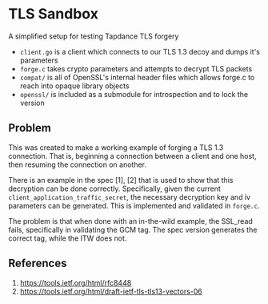 TLS Sandbox
===========

A simplified setup for testing Tapdance TLS forgery

* `client.go` is a client which connects to our TLS 1.3 decoy and dumps it's parameters
* `forge.c` takes crypto parameters and attempts to decrypt TLS packets
* `compat/` is all of OpenSSL's internal header files which allows forge.c to
  reach into opaque library objects
* `openssl/` is included as a submodule for introspection and to lock the version


## Problem

This was created to make a working example of forging a TLS 1.3 connection. That
is, beginning a connection between a client and one host, then resuming the
connection on another.

There is an example in the spec [1], [2] that is used to show that this decryption
can be done correctly. Specifically, given the current
`client_application_traffic_secret`, the necessary decryption key and iv
parameters can be generated. This is implemented and validated in `forge.c`.

The problem is that when done with an in-the-wild example, the SSL_read fails,
specifically in validating the GCM tag. The spec version generates the correct
tag, while the ITW does not.


## References

1. https://tools.ietf.org/html/rfc8448
2. https://tools.ietf.org/html/draft-ietf-tls-tls13-vectors-06
